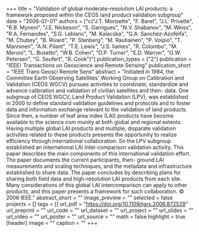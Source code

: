+++
title = "Validation of global moderate-resolution LAI products: a framework proposed within the CEOS land product validation subgroup"
date = "2006-07-01"
authors = ["c("J.T. Morisette", "F. Baret", "J.L. Privette", "R.B. Myneni", "J.E. Nickeson", "S. Garrigues", "N.V. Shabanov", "M. Weiss", "R.A. Fernandes", "S.G. Leblanc", "M. Kalacska", "G.A. Sanchez-Azofeifa", "M. Chubey", "B. Rivard", "P. Stenberg", "M. Rautiainen", "P. Voipio", "T. Manninen", "A.N. Pilant", "T.E. Lewis", "J.S. Iiames", "R. Colombo", "M. Meroni", "L. Busetto", "W.B. Cohen", "D.P. Turner", "E.D. Warner", "G.W. Petersen", "G. Seufert", "R. Cook")"]
publication_types = ["2"]
publication = "IEEE} Transactions on Geoscience and Remote Sensing"
publication_short = "IEEE Trans Geosci Remote Sens"
abstract = "Initiated in 1984, the Committee Earth Observing Satellites' Working Group on Calibration and Validation (CEOS WGCV) pursues activities to coordinate, standardize and advance calibration and validation of civilian satellites and then- data. One subgroup of CEOS WGCV, Land Product Validation (LPV), was established in 2000 to define standard validation guidelines and protocols and to foster data and information exchange relevant to the validation of land products. Since then, a number of leaf area index (LAI) products have become available to the science com munity at both global and regional extents. Having multiple global LAI products and multiple, disparate validation activities related to these products presents the opportunity to realize efficiency through international collaboration. So the LPV subgroup established an international LAI Intel-comparison validation activity. This paper describes the main components of this international validation effort. The paper documents the current participants, then- ground LAI measurements and scaling techniques, and the metadata and infrastructure established to share data. The paper concludes by describing plans for sharing both field data and high-resolution LAI products from each site. Many considerations of this global LAI intercomparison can apply to other products, and this paper presents a framework for such collaboration. © 2006 IEEE."
abstract_short = ""
image_preview = ""
selected = false
projects = []
tags = []
url_pdf = "https://doi.org/10.1109/tgrs.2006.872529"
url_preprint = ""
url_code = ""
url_dataset = ""
url_project = ""
url_slides = ""
url_video = ""
url_poster = ""
url_source = ""
math = false
highlight = true
[header]
image = ""
caption = ""
+++
